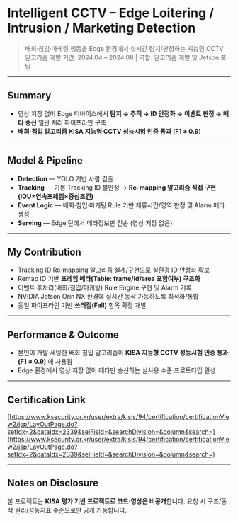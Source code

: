 # Intelligent CCTV – Edge Loitering / Intrusion / Marketing Detection

> 배회·침입·마케팅 행동을 Edge 환경에서 실시간 탐지/판정하는 지능형 CCTV 알고리즘 개발
> 기간: 2024.04 – 2024.08 | 역할: 알고리즘 개발 및 Jetson 포팅

---

## Summary

* 영상 저장 없이 Edge 디바이스에서 **탐지 → 추적 → ID 안정화 → 이벤트 판정 → 메타 송신** 일관 처리 파이프라인 구축
* **배회·침입 알고리즘 KISA 지능형 CCTV 성능시험 인증 통과 (F1 ≥ 0.9)**

---

## Model & Pipeline

* **Detection** — YOLO 기반 사람 검출
* **Tracking** — 기본 Tracking ID 불안정 → **Re‑mapping 알고리즘 직접 구현 (IOU×연속프레임×중심조건)**
* **Event Logic** — 배회·침입·마케팅 Rule 기반 체류시간/영역 판정 및 Alarm 메타 생성
* **Serving** — Edge 단에서 메타정보만 전송 (영상 저장 없음)

---

## My Contribution

* Tracking ID Re‑mapping 알고리즘 설계/구현으로 실환경 ID 안정화 확보
* Remap ID 기반 **프레임 메타(Table: frame/id/area 포함여부) 구조화**
* 이벤트 후처리(배회/침입/마케팅) Rule Engine 구현 및 Alarm 기록
* NVIDIA Jetson Orin NX 환경에 실시간 동작 가능하도록 최적화/통합
* 동일 파이프라인 기반 **쓰러짐(Fall)** 항목 확장 개발

---

## Performance & Outcome

* 본인이 개발·세팅한 배회·침입 알고리즘이 **KISA 지능형 CCTV 성능시험 인증 통과 (F1 ≥ 0.9)** 에 사용됨
* Edge 환경에서 영상 저장 없이 메타만 송신하는 실사용 수준 프로토타입 완성

---

## Certification Link

[https://www.ksecurity.or.kr/user/extra/kisis/94/certification/certificationView2/jsp/LayOutPage.do?setIdx=2&dataIdx=2339&selField=&searchDivision=&column&search=](https://www.ksecurity.or.kr/user/extra/kisis/94/certification/certificationView2/jsp/LayOutPage.do?setIdx=2&dataIdx=2339&selField=&searchDivision=&column&search=)

---

## Notes on Disclosure

본 프로젝트는 **KISA 평가 기반 프로젝트로 코드·영상은 비공개**합니다.
요청 시 구조/동작 원리/성능지표 수준으로만 공개 가능합니다.
